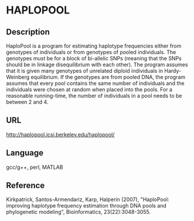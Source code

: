 # HAPLOPOOL

## Description
HaploPool is a program for estimating haplotype frequencies either from genotypes of individuals or from genotypes of pooled individuals. The genotypes must be for a block of bi-allelic SNPs (meaning that the SNPs should be in linkage disequilibrium with each other). The program assumes that it is given many genotypes of unrelated diploid individuals in Hardy-Weinberg equilibrium. If the genotypes are from pooled DNA, the program assumes that every pool contains the same number of individuals and the individuals were chosen at random when placed into the pools. For a reasonable running-time, the number of individuals in a pool needs to be between 2 and 4.

## URL
http://haplopool.icsi.berkeley.edu/haplopool/

## Language
gcc/g++, perl, MATLAB

## Reference
Kirkpatrick, Santos-Armendariz, Karp, Halperin (2007), "HaploPool: improving haplotype frequency estimation through DNA pools and phylogenetic modeling", Bioinformatics, 23(22):3048-3055.